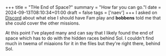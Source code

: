 +++
title = "THe End of Space?"
summary = "How far you can go."I
date = 2024-09-13T08:10:34+01:00
draft = false
tags = ['naev']
+++
I asked on [Discord](https://discord.com/) about what else I should have Fam play and **bobbens** told me that she could cover the other missions.

At this point I've played many and can say that I likely found the end of space which has to do with the hidden races behind Sol. I couldn't find much in twema of miaaions for it in the files but they're right there, behind Sol.
